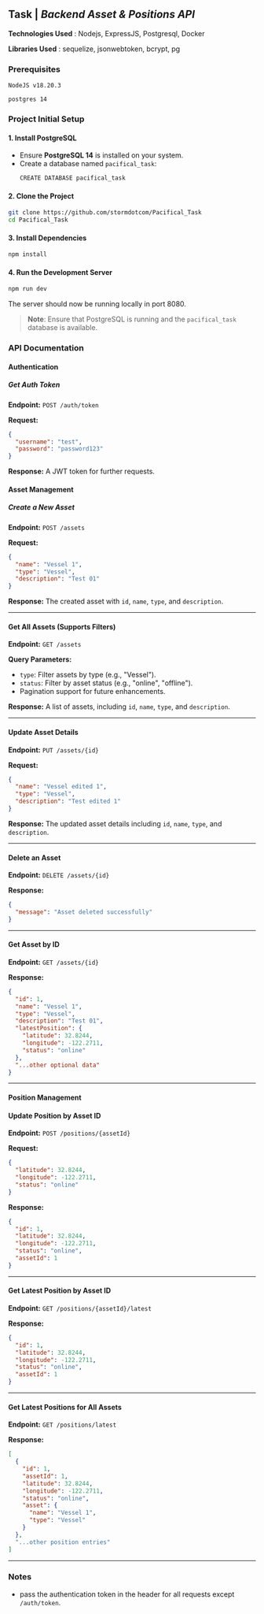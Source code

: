 ## Task | _Backend Asset & Positions API_

**Technologies Used** : Nodejs, ExpressJS, Postgresql, Docker

**Libraries Used** : sequelize, jsonwebtoken, bcrypt, pg

### Prerequisites

`NodeJS v18.20.3`

`postgres 14`

### Project Initial Setup

#### 1. Install PostgreSQL

- Ensure **PostgreSQL 14** is installed on your system.
- Create a database named `pacifical_task`:
  ```bash
  CREATE DATABASE pacifical_task
  ```

#### 2. Clone the Project

```bash
git clone https://github.com/stormdotcom/Pacifical_Task
cd Pacifical_Task
```

#### 3. Install Dependencies

```bash
npm install
```

#### 4. Run the Development Server

```bash
npm run dev
```

The server should now be running locally in port 8080.

> **Note**: Ensure that PostgreSQL is running and the `pacifical_task` database is available.

### API Documentation

#### Authentication

##### Get Auth Token

**Endpoint:** `POST /auth/token`

**Request:**

```json
{
  "username": "test",
  "password": "password123"
}
```

**Response:** A JWT token for further requests.

#### Asset Management

##### Create a New Asset

**Endpoint:** `POST /assets`

**Request:**

```json
{
  "name": "Vessel 1",
  "type": "Vessel",
  "description": "Test 01"
}
```

**Response:** The created asset with `id`, `name`, `type`, and `description`.

---

#### Get All Assets (Supports Filters)

**Endpoint:** `GET /assets`

**Query Parameters:**

- `type`: Filter assets by type (e.g., "Vessel").
- `status`: Filter by asset status (e.g., "online", "offline").
- Pagination support for future enhancements.

**Response:** A list of assets, including `id`, `name`, `type`, and `description`.

---

#### Update Asset Details

**Endpoint:** `PUT /assets/{id}`

**Request:**

```json
{
  "name": "Vessel edited 1",
  "type": "Vessel",
  "description": "Test edited 1"
}
```

**Response:** The updated asset details including `id`, `name`, `type`, and `description`.

---

#### Delete an Asset

**Endpoint:** `DELETE /assets/{id}`

**Response:**

```json
{
  "message": "Asset deleted successfully"
}
```

---

#### Get Asset by ID

**Endpoint:** `GET /assets/{id}`

**Response:**

```json
{
  "id": 1,
  "name": "Vessel 1",
  "type": "Vessel",
  "description": "Test 01",
  "latestPosition": {
    "latitude": 32.8244,
    "longitude": -122.2711,
    "status": "online"
  },
  "...other optional data"
}
```

---

#### Position Management

#### Update Position by Asset ID

**Endpoint:** `POST /positions/{assetId}`

**Request:**

```json
{
  "latitude": 32.8244,
  "longitude": -122.2711,
  "status": "online"
}
```

**Response:**

```json
{
  "id": 1,
  "latitude": 32.8244,
  "longitude": -122.2711,
  "status": "online",
  "assetId": 1
}
```

---

#### Get Latest Position by Asset ID

**Endpoint:** `GET /positions/{assetId}/latest`

**Response:**

```json
{
  "id": 1,
  "latitude": 32.8244,
  "longitude": -122.2711,
  "status": "online",
  "assetId": 1
}
```

---

#### Get Latest Positions for All Assets

**Endpoint:** `GET /positions/latest`

**Response:**

```json
[
  {
    "id": 1,
    "assetId": 1,
    "latitude": 32.8244,
    "longitude": -122.2711,
    "status": "online",
    "asset": {
      "name": "Vessel 1",
      "type": "Vessel"
    }
  },
  "...other position entries"
]
```

---

### Notes

- pass the authentication token in the header for all requests except `/auth/token`.
